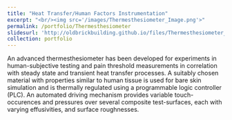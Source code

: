 ```yaml
---
title: "Heat Transfer/Human Factors Instrumentation"
excerpt: "<br/><img src='/images/Thermesthesiometer_Image.png'>"
permalink: /portfolio/Thermesthesiometer
slidesurl: 'http://oldbrickbuilding.github.io/files/Thermesthesiometer_Presentation.pdf'
collection: portfolio
---
```

An advanced thermesthesiometer has been developed for experiments in human-subjective testing and pain threshold measurements in correlation with steady state and transient heat transfer processes. A suitably chosen material with properties similar to human tissue is used for bare skin simulation and is thermally regulated using a programmable logic controller (PLC). An automated driving mechanism provides variable touch-occurences and pressures over several composite test-surfaces, each with varying effusivities, and surface roughnesses.
